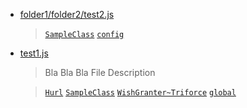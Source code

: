 - [folder1/folder2/test2.js](file/folder1/folder2/test2.md)

  > [`SampleClass`](context/SampleClass.md) [`config`](context/config.md)

- [test1.js](file/test1.md)

  > Bla Bla Bla File Description

  > [`Hurl`](context/Hurl.md) [`SampleClass`](context/SampleClass.md) [`WishGranter~Triforce`](context/WishGranter~Triforce.md) [`global`](context/global.md)


